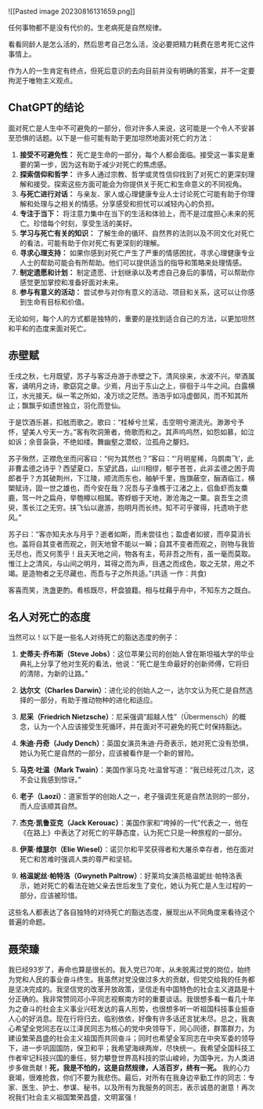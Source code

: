 
![[Pasted image 20230816131659.png]]

任何事物都不是没有代价的。生老病死是自然规律。

看看同龄人是怎么活的，然后思考自己怎么活，没必要把精力耗费在思考死亡这件事情上。

作为人的一生肯定有终点，但死后意识的去向目前并没有明确的答案，并不一定要拘泥于唯物主义观点。

## ChatGPT的结论

面对死亡是人生中不可避免的一部分，但对许多人来说，这可能是一个令人不安甚至恐惧的话题。以下是一些可能有助于更加坦然地面对死亡的方法：

1. **接受不可避免性：** 死亡是生命的一部分，每个人都会面临。接受这一事实是重要的第一步，因为这有助于减少对死亡的焦虑感。
2. **探索信仰和哲学：** 许多人通过宗教、哲学或灵性信仰找到了对死亡的更深刻理解和接受。探索这些方面可能会为你提供关于死亡和生命意义的不同视角。
3. **与死亡进行对话：** 与亲友、家人或心理健康专业人士讨论死亡可能有助于你理解和处理与之相关的情感。分享感受和担忧可以减轻内心的负担。
4. **专注于当下：** 将注意力集中在当下的生活和体验上，而不是过度担心未来的死亡。珍惜每个时刻，享受生活的美好。
5. **学习与死亡有关的知识：** 了解生命的循环、自然界的法则以及不同文化对死亡的看法，可能有助于你对死亡有更深刻的理解。
6. **寻求心理支持：** 如果你感到对死亡产生了严重的情感困扰，寻求心理健康专业人士的帮助可能会有所帮助。他们可以提供适当的指导和策略来处理情感。
7. **制定遗愿和计划：** 制定遗愿、计划继承以及考虑自己身后的事情，可以帮助你感觉更加掌控和准备好面对未来。
8. **参与有意义的活动：** 尝试参与对你有意义的活动、项目和关系，这可以让你感到生命有目标和价值。

无论如何，每个人的方式都是独特的，重要的是找到适合自己的方法，以更加坦然和平和的态度来面对死亡。

## 赤壁赋

壬戌之秋，七月既望，苏子与客泛舟游于赤壁之下。清风徐来，水波不兴。举酒属客，诵明月之诗，歌窈窕之章。少焉，月出于东山之上，徘徊于斗牛之间。白露横江，水光接天。纵一苇之所如，凌万顷之茫然。浩浩乎如冯虚御风，而不知其所止；飘飘乎如遗世独立，羽化而登仙。

于是饮酒乐甚，扣舷而歌之。歌曰：“桂棹兮兰桨，击空明兮溯流光。渺渺兮予怀，望美人兮天一方。”客有吹洞箫者，倚歌而和之。其声呜呜然，如怨如慕，如泣如诉；余音袅袅，不绝如缕。舞幽壑之潜蛟，泣孤舟之嫠妇。

苏子愀然，正襟危坐而问客曰：“何为其然也？”客曰：“‘月明星稀，乌鹊南飞’，此非曹孟德之诗乎？西望夏口，东望武昌，山川相缪，郁乎苍苍，此非孟德之困于周郎者乎？方其破荆州，下江陵，顺流而东也，舳舻千里，旌旗蔽空，酾酒临江，横槊赋诗，固一世之雄也，而今安在哉？况吾与子渔樵于江渚之上，侣鱼虾而友麋鹿，驾一叶之扁舟，举匏樽以相属。寄蜉蝣于天地，渺沧海之一粟。哀吾生之须臾，羡长江之无穷。挟飞仙以遨游，抱明月而长终。知不可乎骤得，托遗响于悲风。”

苏子曰：“客亦知夫水与月乎？逝者如斯，而未尝往也；盈虚者如彼，而卒莫消长也。盖将自其变者而观之，则天地曾不能以一瞬；自其不变者而观之，则物与我皆无尽也，而又何羡乎！且夫天地之间，物各有主，苟非吾之所有，虽一毫而莫取。惟江上之清风，与山间之明月，耳得之而为声，目遇之而成色，取之无禁，用之不竭。是造物者之无尽藏也，而吾与子之所共适。”(共适 一作：共食)

客喜而笑，洗盏更酌。肴核既尽，杯盘狼籍。相与枕藉乎舟中，不知东方之既白。

## 名人对死亡的态度

当然可以！以下是一些名人对待死亡的豁达态度的例子：

1. **史蒂夫·乔布斯（Steve Jobs）**：这位苹果公司的创始人曾在斯坦福大学的毕业典礼上分享了他对生死的看法，他说：“死亡是生命最好的创新师傅，它将旧的清除，为新的让路。”
    
2. **达尔文（Charles Darwin）**：进化论的创始人之一，达尔文认为死亡是自然选择的一部分，有助于推动物种的进化和适应。
    
3. **尼采（Friedrich Nietzsche）**：尼采强调“超越人性”（Übermensch）的概念，认为一个人应该接受生死循环，并在面对不可避免的死亡时保持豁达。
    
4. **朱迪·丹奇（Judy Dench）**：英国女演员朱迪·丹奇表示，她对死亡没有恐惧，她认为死亡是自然的一部分，应该被看作是一个新的冒险。
    
5. **马克·吐温（Mark Twain）**：美国作家马克·吐温曾写道：“我已经死过几次，这不会让我感到惊讶。”
    
6. **老子（Laozi）**：道家哲学的创始人之一，老子强调生死是自然法则的一部分，而人应该顺其自然。
    
7. **杰克·凯鲁亚克（Jack Kerouac）**：美国作家和“垮掉的一代”代表之一，他在《在路上》中表达了对死亡的平静态度，认为死亡只是一种旅程的一部分。
    
8. **伊莱·维瑟尔（Elie Wiesel）**：诺贝尔和平奖获得者和大屠杀幸存者，他在面对死亡和苦难时强调人类的尊严和坚韧。
    
9. **格温妮丝·帕特洛（Gwyneth Paltrow）**：好莱坞女演员格温妮丝·帕特洛表示，她对死亡的看法在她父亲去世后发生了变化，她认为死亡是人生过程的一部分，应该被珍惜。
    

这些名人都表达了各自独特的对待死亡的豁达态度，展现出从不同角度来看待这个普遍的命题。

## 聂荣臻

我已经93岁了，寿命也算是很长的。我入党已70年，从未脱离过党的岗位，始终为党和人民的事业奋斗终生。我虽然对党没做过多大的贡献，但党交给我的任务都是坚决完成的。我坚信党的改革开放政策，坚信走有中国特色的社会主义道路是十分正确的。我非常赞同邓小平同志视察南方时的重要谈话。我很想多看一看几十年为之奋斗的社会主义事业兴旺发达的喜人形势，也很想多听一听祖国科技事业振奋人心的好消息。现在行将归去，临别依依，好像有许多话还言犹未尽。总之，我衷心希望全党同志在以江泽民同志为核心的党中央领导下，同心同德，群策群力，为建设繁荣昌盛的社会主义祖国而共同奋斗；同时也希望全军同志在中央军委的领导下，进一步巩固国防，保卫和平；我希望海峡两岸，尽快统一。我希望全国科技工作者牢记科技兴国的重任，努力攀登世界高科技的崇山峻岭，为国争光，为人类进步多做贡献！**死，我是不怕的，这是自然规律，人活百岁，终有一死。** 我的心力衰竭，很难抢救，你们不要为我悲伤。最后，对所有在我身边辛勤工作的同志：专家、医生、护士、参谋、秘书，以及所有为我服务的同志，表示诚恳的谢意！再次祝我们社会主义祖国繁荣昌盛，文明富强！